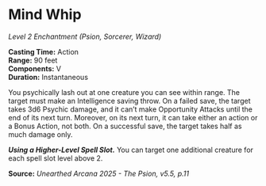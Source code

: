 # Mind Whip
*Level 2 Enchantment (Psion, Sorcerer, Wizard)*

**Casting Time:** Action  
**Range:** 90 feet  
**Components:** V  
**Duration:** Instantaneous  

You psychically lash out at one creature you can see within range. The target must make an Intelligence saving throw. On a failed save, the target takes 3d6 Psychic damage, and it can’t make Opportunity Attacks until the end of its next turn. Moreover, on its next turn, it can take either an action or a Bonus Action, not both. On a successful save, the target takes half as much damage only.

***Using a Higher-Level Spell Slot.*** You can target one additional creature for each spell slot level above 2.

**Source:** *Unearthed Arcana 2025 - The Psion, v5.5, p.11*